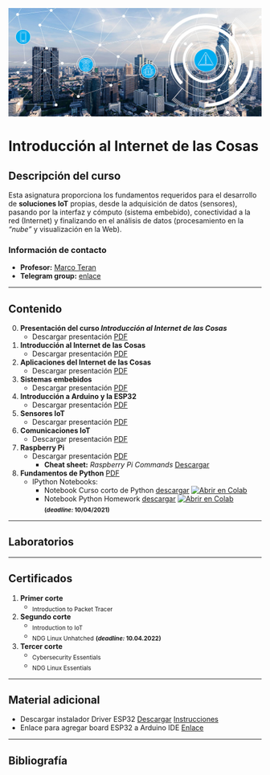 [![banner](/_assets/pics/iotbanner.jpg)](https://github.com/marcoteran/iot)
# Introducción al Internet de las Cosas

## Descripción del curso

Esta asignatura proporciona los fundamentos requeridos para el desarrollo de **soluciones IoT** propias, desde la adquisición de datos (sensores), pasando por la interfaz y cómputo (sistema embebido), conectividad a la red (Internet) y finalizando en el análisis de datos (procesamiento en la *“nube”* y visualización en la Web).
### Información de contacto
* **Profesor:** [Marco Teran](https://marcoteran.github.io/)
* **Telegram group:** [enlace](https://t.me/+DBMddxwzR-w5NDI5)
---
## Contenido
0. **Presentación del curso *Introducción al Internet de las Cosas***
	* Descargar presentación [PDF](https://github.com/marcoteran/iot/raw/master/lectures/00_iot_syllabus.pdf)
1. **Introducción al Internet de las Cosas**
	* Descargar presentación [PDF](https://github.com/marcoteran/iot/raw/master/lectures/01_iot_introduction.pdf)
2. **Aplicaciones del Internet de las Cosas**
	* Descargar presentación [PDF](https://github.com/marcoteran/iot/raw/master/lectures/02_iot_applications.pdf)
3. **Sistemas embebidos**
	* Descargar presentación [PDF](https://github.com/marcoteran/iot/raw/master/lectures/03_iot_embeddedsystems.pdf)
4. **Introducción a Arduino y la ESP32**
	* Descargar presentación [PDF](https://github.com/marcoteran/internetofthings/raw/master/lectures/04_iot_arduino.pdf)
5. **Sensores IoT**
	* Descargar presentación [PDF](https://github.com/marcoteran/iot/raw/master/lectures/05_iot_sensors.pdf)
6. **Comunicaciones IoT**
	* Descargar presentación [PDF](https://github.com/marcoteran/iot/raw/master/lectures/06_iot_comm.pdf)
7. **Raspberry Pi**
	* Descargar presentación [PDF](https://github.com/marcoteran/iot/raw/master/lectures/07_iot_raspberrypy.pdf)
		- **Cheat sheet:** *Raspberry Pi Commands* [Descargar](https://github.com/marcoteran/iot/raw/master/cheatsheets/raspbianlinux_cheatsheet.pdf)
8. **Fundamentos de Python** [PDF](https://github.com/marcoteran/iot/raw/master/lectures/08_iot_pythoncrashcourse.pdf)
	* IPython Notebooks:
		- Notebook Curso corto de Python [descargar](https://github.com/marcoteran/iot/blob/master/laboratory/01_introtopython/01_internetofthings_pythoncrashcourse.ipynb)
			[![Abrir en Colab](https://colab.research.google.com/assets/colab-badge.svg)](https://colab.research.google.com/github/marcoteran/iot/blob/master/laboratory/01_introtopython/01_internetofthings_pythoncrashcourse.ipynb)
		- Notebook Python Homework [descargar](https://github.com/marcoteran/iot/blob/master/laboratory/01_introtopython/01_internetofthings_pythoncrashcoursehomework.ipynb)
			[![Abrir en Colab](https://colab.research.google.com/assets/colab-badge.svg)](https://colab.research.google.com/github/marcoteran/iot/blob/master/laboratory/01_introtopython/02_internetofthings_pythoncrashcoursehomework.ipynb)
			<sub>**(*deadline:* 10/04/2021)**</sub>
---		
## Laboratorios

---
## Certificados
1. **Primer corte**
	* <sub>Introduction to Packet Tracer</sub>
2. **Segundo corte**
	* <sub>Introduction to IoT</sub>
	* <sub>NDG Linux Unhatched</sub> <sub>**(*deadline:* 10.04.2022)**</sub>
3. **Tercer corte**
	* <sub>Cybersecurity Essentials</sub>
	* <sub>NDG Linux Essentials</sub>
---
## Material adicional

- Descargar instalador Driver ESP32 [Descargar](https://www.silabs.com/documents/public/software/CP210x_Universal_Windows_Driver.zip) [Instrucciones](https://techexplorations.com/guides/esp32/begin/cp21xxx/)
- Enlace para agregar board ESP32 a Arduino IDE [Enlace](https://raw.githubusercontent.com/espressif/arduino-esp32/gh-pages/package_esp32_index.json)

---
## Bibliografía
